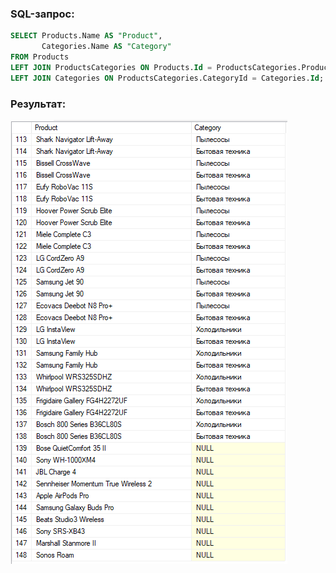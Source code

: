 ### SQL-запрос:
```sql
SELECT Products.Name AS "Product",
       Categories.Name AS "Category"
FROM Products
LEFT JOIN ProductsCategories ON Products.Id = ProductsCategories.ProductID
LEFT JOIN Categories ON ProductsCategories.CategoryId = Categories.Id;
```

### Результат:
![Результат](https://github.com/andreifarafonow/MindBoxSQL/blob/main/image/result.png?raw=true)
